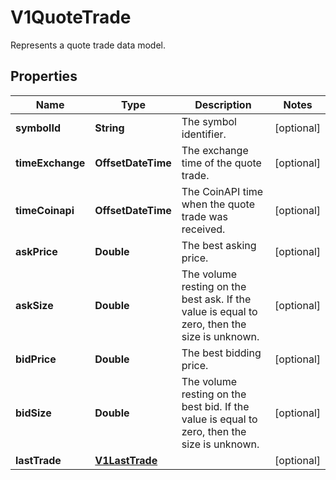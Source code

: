 

# V1QuoteTrade

Represents a quote trade data model.

## Properties

| Name | Type | Description | Notes |
|------------ | ------------- | ------------- | -------------|
|**symbolId** | **String** | The symbol identifier. |  [optional] |
|**timeExchange** | **OffsetDateTime** | The exchange time of the quote trade. |  [optional] |
|**timeCoinapi** | **OffsetDateTime** | The CoinAPI time when the quote trade was received. |  [optional] |
|**askPrice** | **Double** | The best asking price. |  [optional] |
|**askSize** | **Double** | The volume resting on the best ask. If the value is equal to zero, then the size is unknown. |  [optional] |
|**bidPrice** | **Double** | The best bidding price. |  [optional] |
|**bidSize** | **Double** | The volume resting on the best bid. If the value is equal to zero, then the size is unknown. |  [optional] |
|**lastTrade** | [**V1LastTrade**](V1LastTrade.md) |  |  [optional] |



